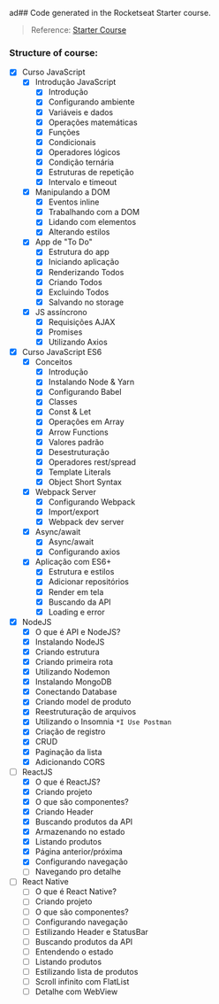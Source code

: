 ad## Code generated in the Rocketseat Starter course.

> Reference: [Starter Course](https://skylab.rocketseat.com.br/journey/starter) 

### Structure of course:

- [x] Curso JavaScript
    - [x] Introdução JavaScript    
        - [x] Introdução
        - [x] Configurando ambiente
        - [x] Variáveis e dados
        - [x] Operações matemáticas
        - [x] Funções
        - [x] Condicionais
        - [x] Operadores lógicos
        - [x] Condição ternária
        - [x] Estruturas de repetição
        - [x] Intervalo e timeout
    - [x] Manipulando a DOM
        - [x] Eventos inline
        - [x] Trabalhando com a DOM
        - [x] Lidando com elementos
        - [x] Alterando estilos
    - [x] App de "To Do"
        - [x] Estrutura do app
        - [x] Iniciando aplicação
        - [x] Renderizando Todos
        - [x] Criando Todos
        - [x] Excluindo Todos
        - [x] Salvando no storage
    - [x] JS assíncrono
        - [x] Requisições AJAX
        - [x] Promises
        - [x] Utilizando Axios
- [x] Curso JavaScript ES6
    - [x] Conceitos
        - [x] Introdução
        - [x] Instalando Node & Yarn
        - [x] Configurando Babel
        - [x] Classes
        - [x] Const & Let
        - [x] Operações em Array
        - [x] Arrow Functions
        - [x] Valores padrão
        - [x] Desestruturação
        - [x] Operadores rest/spread
        - [x] Template Literals
        - [x] Object Short Syntax
    - [x] Webpack Server    
        - [x] Configurando Webpack
        - [x] Import/export
        - [x] Webpack dev server
    - [x] Async/await
        - [x] Async/await
        - [x] Configurando axios
    - [x] Aplicação com ES6+
        - [x] Estrutura e estilos
        - [x] Adicionar repositórios
        - [x] Render em tela
        - [x] Buscando da API
        - [x] Loading e error
- [x] NodeJS
    - [x] O que é API e NodeJS?
    - [x] Instalando NodeJS
    - [x] Criando estrutura
    - [x] Criando primeira rota
    - [x] Utilizando Nodemon
    - [x] Instalando MongoDB
    - [x] Conectando Database
    - [x] Criando model de produto
    - [x] Reestruturação de arquivos
    - [x] Utilizando o Insomnia `*I Use Postman`
    - [x] Criação de registro
    - [x] CRUD
    - [x] Paginação da lista
    - [x] Adicionando CORS
- [ ] ReactJS
    - [x] O que é ReactJS?
    - [x] Criando projeto
    - [x] O que são componentes?
    - [x] Criando Header
    - [x] Buscando produtos da API
    - [x] Armazenando no estado
    - [x] Listando produtos
    - [x] Página anterior/próxima
    - [x] Configurando navegação
    - [ ] Navegando pro detalhe
- [ ] React Native
    - [ ] O que é React Native?
    - [ ] Criando projeto
    - [ ] O que são componentes?
    - [ ] Configurando navegação
    - [ ] Estilizando Header e StatusBar
    - [ ] Buscando produtos da API
    - [ ] Entendendo o estado
    - [ ] Listando produtos
    - [ ] Estilizando lista de produtos
    - [ ] Scroll infinito com FlatList
    - [ ] Detalhe com WebView